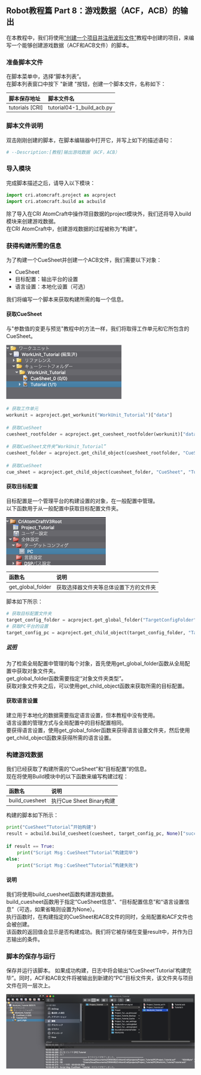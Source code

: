 ## Robot教程篇 Part 8：游戏数据（ACF，ACB）的输出

在本教程中，我们将使用<a href="../Ch-2-Project-Module/Atom_Craft_Robot_Part_06.md" target="_blank">“创建一个项目并注册波形文件”</a>教程中创建的项目，来编写一个能够创建游戏数据（ACF和ACB文件）的脚本。

### 准备脚本文件
在脚本菜单中，选择“脚本列表”。<br/>
在脚本列表窗口中按下 "新建 "按钮，创建一个脚本文件，名称如下：

| 脚本保存地址     | 脚本文件名                  |
|:-----------------|:----------------------------|
| tutorials [CRI]  | tutorial04-1_build_acb.py   |

### 脚本文件说明
双击刚刚创建的脚本，在脚本编辑器中打开它，并写上如下的描述语句：

```python
# --Description:[教程]输出游戏数据（ACF，ACB）
```

### 导入模块
完成脚本描述之后，请导入以下模块：

```python
import cri.atomcraft.project as acproject
import cri.atomcraft.build as acbuild
```

除了导入在CRI AtomCraft中操作项目数据的project模块外，我们还将导入build模块来创建游戏数据。<br/>
在CRI AtomCraft中，创建游戏数据的过程被称为“构建”。

### 获得构建所需的信息
为了构建一个CueSheet并创建一个ACB文件，我们需要以下对象：
* CueSheet
* 目标配置：输出平台的设置
* 语言设置：本地化设置（可选）

我们将编写一个脚本来获取构建所需的每一个信息。

#### 获取CueSheet
与"参数值的变更与预览"教程中的方法一样，我们将取得工作单元和它所包含的CueSheet。

![](../images/robot_07_01.png)

```python
# 获取工作单元
workunit = acproject.get_workunit("WorkUnit_Tutorial")["data"]

# 获取CueSheet
cuesheet_rootfolder = acproject.get_cuesheet_rootfolder(workunit)["data"]

# 获取CueSheet文件夹“WorkUnit_Tutorial”
cuesheet_folder = acproject.get_child_object(cuesheet_rootfolder, "CueSheetFolder", "WorkUnit_Tutorial")["data"]

# 获取CueSheet
cue_sheet = acproject.get_child_object(cuesheet_folder, "CueSheet", "Tutorial")["data"]
```

#### 获取目标配置
目标配置是一个管理平台的构建设置的对象，在一般配置中管理。<br/>
以下函数用于从一般配置中获取目标配置文件夹。

![](../images/robot_07_02.png)

| 函数名            | 说明                |
|:------------------|:--------------------|
| get_global_folder | 获取选择器文件夹等总体设置下方的文件夹 |

脚本如下所示：

```python
# 获取目标配置文件夹
target_config_folder = acproject.get_global_folder("TargetConfigFolder")["data"]
# 获取PC平台的设置
target_config_pc = acproject.get_child_object(target_config_folder, "TargetConfigPc", "PC")["data"]
```

##### <u>说明</u>
为了检索全局配置中管理的每个对象，首先使用get_global_folder函数从全局配置中获取对象文件夹。<br/>
get_global_folder函数需要指定“对象文件夹类型”。<br/>
获取对象文件夹之后，可以使用get_child_object函数来获取所需的目标配置。

#### 获取语言设置
建立用于本地化的数据需要指定语言设置，但本教程中没有使用。<br/>
语言设置的管理方式与全局配置中的目标配置相同。<br/>
要获得语言设置，使用get_global_folder函数来获得语言设置文件夹，然后使用get_child_object函数来获得所需的语言设置。

### 构建游戏数据
我们已经获取了构建所需的“CueSheet”和“目标配置”的信息。<br/>
现在将使用Build模块中的以下函数来编写构建过程：

| 函数名         | 说明                 |
|:---------------|:---------------------|
| build_cuesheet | 执行Cue Sheet Binary构建 |

构建的脚本如下所示：

```python
print("CueSheet“Tutorial”开始构建")
result = acbuild.build_cuesheet(cuesheet, target_config_pc, None)["succeed"]

if result == True:
    print("Script Msg：CueSheet“Tutorial”构建完毕")
else:
    print("Script Msg：CueSheet“Tutorial”构建失败")
```

#### 说明
我们将使用build_cuesheet函数构建游戏数据。<br/>
build_cuesheet函数用于指定“CueSheet信息”、“目标配置信息”和“语言设置信息”（可选，如果省略则设置为None）。<br/>
执行函数时，在构建指定的CueSheet和ACB文件的同时，全局配置和ACF文件也会被创建。<br/>
该函数的返回值会显示是否构建成功。我们将它被存储在变量result中，并作为日志输出的条件。

### 脚本的保存与运行
保存并运行该脚本。
如果成功构建，日志中将会输出“CueSheet‘Tutorial’构建完毕”。同时，ACF和ACB文件将被输出到新建的“PC”目标文件夹，该文件夹与项目文件在同一层次上。

![](../images/robot_07_03.png)
